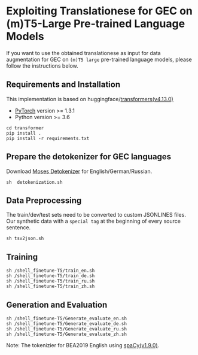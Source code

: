 # Exploiting Translationese for GEC on (m)T5-Large Pre-trained Language Models 
If you want to use the obtained translationese as input for data augmentation for GEC on `(m)T5 large` pre-trained language models, please follow the instructions below.

## Requirements and Installation

This implementation is based on huggingface/[transformers(v4.13.0)](https://github.com/huggingface/transformers)
- [PyTorch](https://pytorch.org/) version >= 1.3.1
- Python version >= 3.6

```
cd transformer
pip install .
pip install -r requirements.txt
```
## Prepare the detokenizer for GEC languages
Download [Moses Detokenizer](https://raw.githubusercontent.com/moses-smt/mosesdecoder/master/scripts/tokenizer/detokenizer.perl) for English/German/Russian.
```
sh  detokenization.sh
```

## Data Preprocessing
The train/dev/test sets need to be converted to custom JSONLINES files. Our synthetic data with a `special tag` at the beginning of every source sentence.
```
sh tsv2json.sh
```
## Training
```
sh /shell_finetune-T5/train_en.sh
sh /shell_finetune-T5/train_de.sh
sh /shell_finetune-T5/train_ru.sh
sh /shell_finetune-T5/train_zh.sh
```

## Generation and Evaluation
```
sh /shell_finetune-T5/Generate_evaluate_en.sh
sh /shell_finetune-T5/Generate_evaluate_de.sh
sh /shell_finetune-T5/Generate_evaluate_ru.sh
sh /shell_finetune-T5/Generate_evaluate_zh.sh
```
Note: The tokenizier for BEA2019 English using [spaCy(v1.9.0)](https://spacy.io/).

  
  
